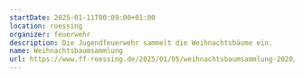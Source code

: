 ```yaml
---
startDate: 2025-01-11T00:09:00+01:00
location: roessing
organizer: feuerwehr
description: Die Jugendfeuerwehr sammelt die Weihnachtsbäume ein.
name: Weihnachtsbaumsammlung
url: https://www.ff-roessing.de/2025/01/05/weihnachtsbaumsammlung-2020/
---
```

